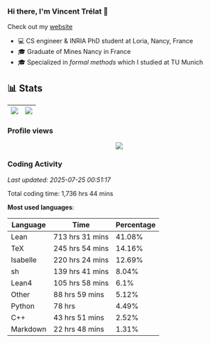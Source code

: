 ### Hi there, I'm Vincent Trélat 👋

Check out my [website](https://vtrelat.github.io)

-   💻 CS engineer & INRIA PhD student at Loria, Nancy, France
-   🎓 Graduate of Mines Nancy in France
-   🎓 Specialized in _formal methods_ which I studied at TU Munich

## 📊 **Stats**

| <img align="center" src="https://readme-stats.clckblog.space/api?username=VTrelat&show_icons=true&include_all_commits=true&theme=tokyonight&hide_border=true" /> | <img align="center" src="https://readme-stats.clckblog.space/api/top-langs/?username=VTrelat&layout=compact&theme=tokyonight&hide_border=true" /> |
| ---------------------------------------------------------------------------------------------------------------------------------------------------------------- | ------------------------------------------------------------------------------------------------------------------------------------------------- |

### Profile views

<p align="center">
 <img src="https://profile-counter.glitch.me/VTrelat/count.svg" />
</p>

<!--automations-->
### Coding Activity
_Last updated: 2025-07-25 00:51:17_

Total coding time: 1,736 hrs 44 mins

**Most used languages**:

| Language | Time | Percentage |
| ------------- | ------------- | ------------- |
| Lean | 713 hrs 31 mins | 41.08% |
| TeX | 245 hrs 54 mins | 14.16% |
| Isabelle | 220 hrs 24 mins | 12.69% |
| sh | 139 hrs 41 mins | 8.04% |
| Lean4 | 105 hrs 58 mins | 6.1% |
| Other | 88 hrs 59 mins | 5.12% |
| Python | 78 hrs | 4.49% |
| C++ | 43 hrs 51 mins | 2.52% |
| Markdown | 22 hrs 48 mins | 1.31% |

